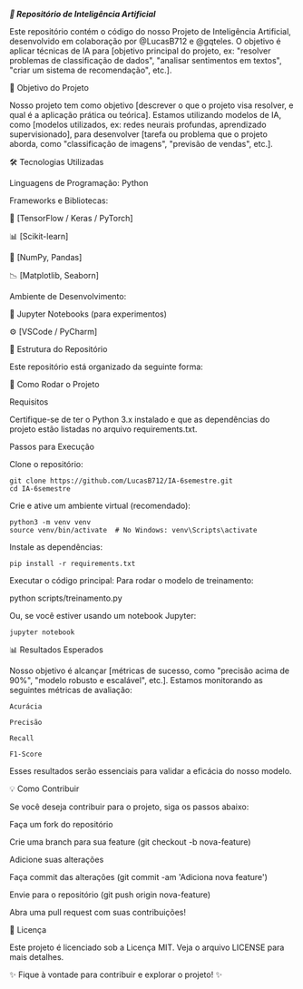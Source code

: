***🧠 Repositório de Inteligência Artificial***


Este repositório contém o código do nosso Projeto de Inteligência Artificial, desenvolvido em colaboração por @LucasB712 e @gqteles. O objetivo é aplicar técnicas de IA para [objetivo principal do projeto, ex: "resolver problemas de classificação de dados", "analisar sentimentos em textos", "criar um sistema de recomendação", etc.].

🎯 Objetivo do Projeto

Nosso projeto tem como objetivo [descrever o que o projeto visa resolver, e qual é a aplicação prática ou teórica]. Estamos utilizando modelos de IA, como [modelos utilizados, ex: redes neurais profundas, aprendizado supervisionado], para desenvolver [tarefa ou problema que o projeto aborda, como "classificação de imagens", "previsão de vendas", etc.].

🛠️ Tecnologias Utilizadas

Linguagens de Programação: Python

Frameworks e Bibliotecas:

🧠 [TensorFlow / Keras / PyTorch]

📊 [Scikit-learn]

🔢 [NumPy, Pandas]

📉 [Matplotlib, Seaborn]

Ambiente de Desenvolvimento:

📝 Jupyter Notebooks (para experimentos)

⚙️ [VSCode / PyCharm]


📂 Estrutura do Repositório

Este repositório está organizado da seguinte forma:


🚀 Como Rodar o Projeto

Requisitos

Certifique-se de ter o Python 3.x instalado e que as dependências do projeto estão listadas no arquivo requirements.txt.

Passos para Execução

Clone o repositório:
```
git clone https://github.com/LucasB712/IA-6semestre.git
cd IA-6semestre
```

Crie e ative um ambiente virtual (recomendado):

```
python3 -m venv venv
source venv/bin/activate  # No Windows: venv\Scripts\activate
```

Instale as dependências:

```
pip install -r requirements.txt
```

Executar o código principal:
Para rodar o modelo de treinamento:

python scripts/treinamento.py


Ou, se você estiver usando um notebook Jupyter:
```
jupyter notebook
```
📊 Resultados Esperados

Nosso objetivo é alcançar [métricas de sucesso, como "precisão acima de 90%", "modelo robusto e escalável", etc.]. Estamos monitorando as seguintes métricas de avaliação:

```
Acurácia

Precisão

Recall

F1-Score
```
Esses resultados serão essenciais para validar a eficácia do nosso modelo.

💡 Como Contribuir

Se você deseja contribuir para o projeto, siga os passos abaixo:

Faça um fork do repositório

Crie uma branch para sua feature (git checkout -b nova-feature)

Adicione suas alterações

Faça commit das alterações (git commit -am 'Adiciona nova feature')

Envie para o repositório (git push origin nova-feature)

Abra uma pull request com suas contribuições!

📄 Licença

Este projeto é licenciado sob a Licença MIT. Veja o arquivo LICENSE
 para mais detalhes.

✨ Fique à vontade para contribuir e explorar o projeto! ✨
